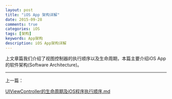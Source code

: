 ```yaml
---
layout: post
title: "iOS App 架构详解"
date: 2015-09-28
comments: true
categories: iOS
tags: [架构]
keywords: App架构 
description: iOS App架构详解
---
```


上文章篇我们介绍了视图控制器的执行顺序以及生命周期，本篇主要介绍iOS App的软件架构(Software Architecture)。

***

上一篇：

[UIViewController的生命周期及iOS程序执行顺序.md](https://yyn835314557.github.io/ios/2015/08/30/UIViewController的生命周期及iOS程序执行顺序.html)


